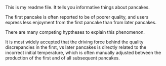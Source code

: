 This is my readme file. It tells you informative things about pancakes.

The first pancake is often reported to be of poorer quality, and users express less enjoyment from the first pancake than from later pancakes.

There are many competing hyptheses to explain this phenomenon.

It is most widely accepted that the driving force behind the quality discrepancies in the first, vs later pancakes is directly related to the incorrect initial temperature, which is often manually adjusted between the production of the first and of all subsequent pancakes.
